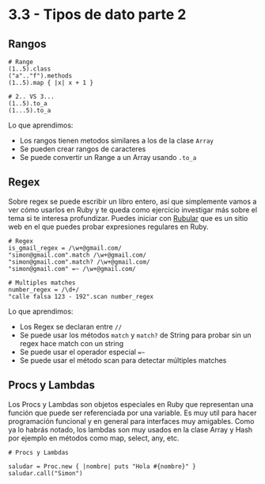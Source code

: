 # 3.3 - Tipos de dato parte 2

## Rangos

```(ruby)
# Range
(1..5).class
("a".."f").methods
(1..5).map { |x| x + 1 }

# 2.. VS 3...
(1..5).to_a
(1...5).to_a
```

Lo que aprendimos:

- Los rangos tienen metodos similares a los de la clase `Array`
- Se pueden crear rangos de caracteres
- Se puede convertir un Range a un Array usando `.to_a`

## Regex

Sobre regex se puede escribir un libro entero, así que simplemente vamos a ver cómo usarlos en Ruby y te queda como ejercicio investigar más sobre el tema si te interesa profundizar. Puedes iniciar con [Rubular](http://rubular.com/) que es un sitio web en el que puedes probar expresiones regulares en Ruby.

```(ruby)
# Regex
is_gmail_regex = /\w+@gmail.com/
"simon@gmail.com".match /\w+@gmail.com/
"simon@gmail.com".match? /\w+@gmail.com/
"simon@gmail.com" =~ /\w+@gmail.com/

# Multiples matches
number_regex = /\d+/
"calle falsa 123 - 192".scan number_regex
```

Lo que aprendimos:

- Los Regex se declaran entre `//`
- Se puede usar los métodos `match` y `match?` de String para probar sin un regex hace match con un string
- Se puede usar el operador especial `=~`
- Se puede usar el método scan para detectar múltiples matches

## Procs y Lambdas

Los Procs y Lambdas son objetos especiales en Ruby que representan una función que puede ser referenciada por una variable. Es muy util para hacer programación funcional y en general para interfaces muy amigables. Como ya lo habrás notado, los lambdas son muy usados en la clase Array y Hash por ejemplo en métodos como map, select, any, etc.

```(ruby)
# Procs y Lambdas

saludar = Proc.new { |nombre| puts "Hola #{nombre}" }
saludar.call("Simon")
```
